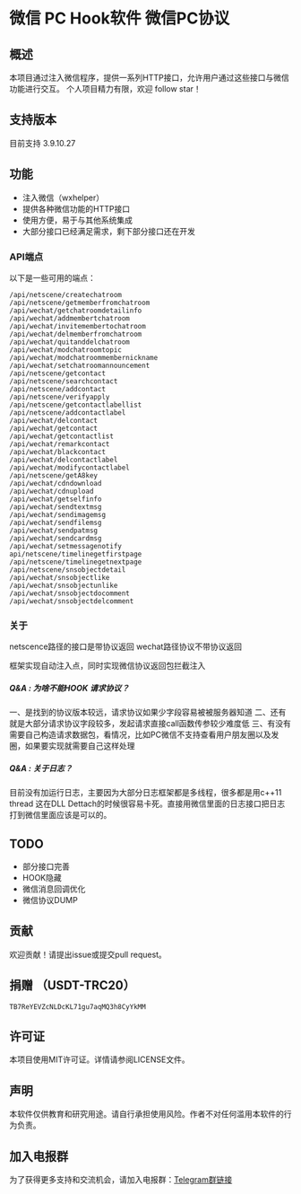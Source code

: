 # 微信 PC Hook软件 微信PC协议

## 概述

本项目通过注入微信程序，提供一系列HTTP接口，允许用户通过这些接口与微信功能进行交互。 个人项目精力有限，欢迎 follow star！

## 支持版本

目前支持 3.9.10.27

## 功能

- 注入微信（wxhelper）
- 提供各种微信功能的HTTP接口
- 使用方便，易于与其他系统集成
- 大部分接口已经满足需求，剩下部分接口还在开发

### API端点

以下是一些可用的端点：

```
/api/netscene/createchatroom
/api/netscene/getmemberfromchatroom
/api/wechat/getchatroomdetailinfo
/api/wechat/addmembertchatroom
/api/wechat/invitemembertochatroom
/api/wechat/delmemberfromchatroom
/api/wechat/quitanddelchatroom
/api/wechat/modchatroomtopic
/api/wechat/modchatroommembernickname
/api/wechat/setchatroomannouncement
/api/netscene/getcontact
/api/netscene/searchcontact
/api/netscene/addcontact
/api/netscene/verifyapply
/api/netscene/getcontactlabellist
/api/netscene/addcontactlabel
/api/wechat/delcontact
/api/wechat/getcontact
/api/wechat/getcontactlist
/api/wechat/remarkcontact
/api/wechat/blackcontact
/api/wechat/delcontactlabel
/api/wechat/modifycontactlabel
/api/netscene/getA8key
/api/wechat/cdndownload
/api/wechat/cdnupload
/api/wechat/getselfinfo
/api/wechat/sendtextmsg
/api/wechat/sendimagemsg
/api/wechat/sendfilemsg
/api/wechat/sendpatmsg
/api/wechat/sendcardmsg
/api/wechat/setmessagenotify
api/netscene/timelinegetfirstpage
/api/netscene/timelinegetnextpage
/api/netscene/snsobjectdetail
/api/wechat/snsobjectlike
/api/wechat/snsobjectunlike
/api/wechat/snsobjectdocomment
/api/wechat/snsobjectdelcomment
```

### 关于

netscence路径的接口是带协议返回
wechat路径协议不带协议返回

框架实现自动注入点，同时实现微信协议返回包拦截注入

##### Q&A : 为啥不能HOOK 请求协议？

一、是找到的协议版本较远，请求协议如果少字段容易被被服务器知道
二、还有就是大部分请求协议字段较多，发起请求直接call函数传参较少难度低
三、有没有需要自己构造请求数据包，看情况，比如PC微信不支持查看用户朋友圈以及发圈，如果要实现就需要自己这样处理

##### Q&A : 关于日志？

目前没有加运行日志，主要因为大部分日志框架都是多线程，很多都是用c++11 thread 这在DLL  Dettach的时候很容易卡死。直接用微信里面的日志接口把日志打到微信里面应该是可以的。

## TODO

- 部分接口完善
- HOOK隐藏
- 微信消息回调优化
- 微信协议DUMP

## 贡献
欢迎贡献！请提出issue或提交pull request。

## 捐赠 （USDT-TRC20）
```
TB7ReYEVZcNLDcKL71gu7aqMQ3h8CyYkMM
```

## 许可证

本项目使用MIT许可证。详情请参阅LICENSE文件。

## 声明
本软件仅供教育和研究用途。请自行承担使用风险。作者不对任何滥用本软件的行为负责。

## 加入电报群
为了获得更多支持和交流机会，请加入电报群：[Telegram群链接](https://t.me/wechatopensource)



